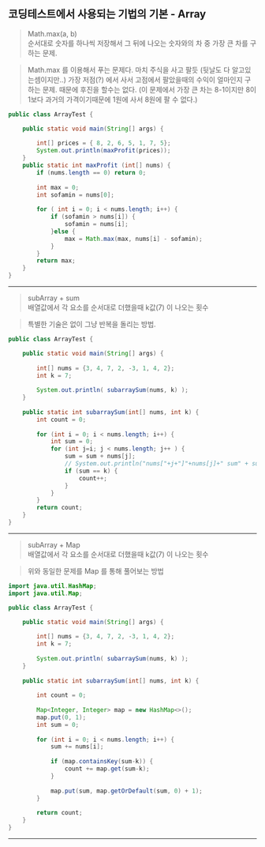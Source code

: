 ## 코딩테스트에서 사용되는 기법의 기본 - Array

> Math.max(a, b)<br>
> 순서대로 숫자를 하나씩 저장해서 그 뒤에 나오는 숫자와의 차 중 가장 큰 차를 구하는 문제.

> Math.max 를 이용해서 푸는 문제다. 마치 주식을 사고 팔듯 (뒷날도 다 알고있는셈이지만..) 가장 저점(?) 에서 사서 고점에서 팔았을때의 수익이 얼마인지 구하는 문제. 때문에 후진을 할수는 없다. (이 문제에서 가장 큰 차는 8-1이지만 8이 1보다 과거의 가격이기때문에 1원에 사서 8원에 팔 수 없다.)
```JAVA
public class ArrayTest {

	public static void main(String[] args) {
		
		int[] prices = { 8, 2, 6, 5, 1, 7, 5};
		System.out.println(maxProfit(prices));
	}
	public static int maxProfit (int[] nums) {
		if (nums.length == 0) return 0;
		
		int max = 0;
		int sofamin = nums[0];
		
		for ( int i = 0; i < nums.length; i++) {
			if (sofamin > nums[i]) {
				sofamin = nums[i];
			}else {
				max = Math.max(max, nums[i] - sofamin);
			}
		}
		return max;
	}
}
```
---
> subArray + sum<br>
> 배열값에서 각 요소를 순서대로 더했을때 k값(7) 이 나오는 횟수

> 특별한 기술은 없이 그냥 반복을 돌리는 방법.
```JAVA
public class ArrayTest {

	public static void main(String[] args) {
		
		int[] nums = {3, 4, 7, 2, -3, 1, 4, 2};
		int k = 7;
		
		System.out.println( subarraySum(nums, k) );
	}
	
	public static int subarraySum(int[] nums, int k) {
		int count = 0;
		
		for (int i = 0; i < nums.length; i++) {
			int sum = 0;
			for (int j=i; j < nums.length; j++ ) {
				sum = sum + nums[j];
				// System.out.println("nums["+j+"]"+nums[j]+" sum" + sum);
				if (sum == k) {
					count++;
				}
			}
		}
		return count;
	}
}
```
---
> subArray + Map<br>
> 배열값에서 각 요소를 순서대로 더했을때 k값(7) 이 나오는 횟수

> 위와 동일한 문제를 Map 를 통해 풀어보는 방법
```JAVA
import java.util.HashMap;
import java.util.Map;

public class ArrayTest {

	public static void main(String[] args) {
		
		int[] nums = {3, 4, 7, 2, -3, 1, 4, 2};
		int k = 7;
		
		System.out.println( subarraySum(nums, k) );
	}
	
	public static int subarraySum(int[] nums, int k) {
		
		int count = 0;
		
		Map<Integer, Integer> map = new HashMap<>();
		map.put(0, 1);
		int sum = 0;
		
		for (int i = 0; i < nums.length; i++) {
			sum += nums[i];
			
			if (map.containsKey(sum-k)) {
				count += map.get(sum-k);
			}
			
			map.put(sum, map.getOrDefault(sum, 0) + 1);
		}
		
		return count;
	}
}
```
---
